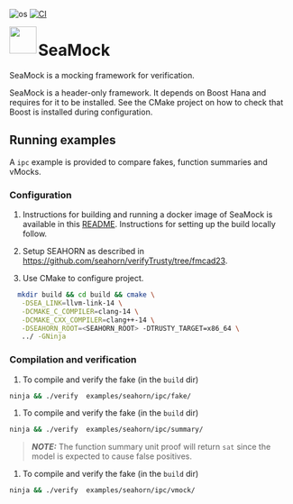 ![os](https://img.shields.io/badge/os-linux-orange?logo=linux)
[![CI](https://github.com/seahorn/seamock/actions/workflows/main.yml/badge.svg)](https://github.com/seahorn/seamock/actions?query=workflow%3ACI)

<a href="url"><img src="https://github.com/seahorn/seamock/blob/main/assets/seahorse.png" align="left" height="48" width="48" ></a>

# SeaMock
SeaMock is a mocking framework for verification.

SeaMock is a header-only framework. 
It depends on Boost Hana and requires for it to be installed.
See the CMake project on how to check that Boost is installed during configuration. 

## Running examples

A `ipc` example is provided to compare fakes, function summaries and vMocks. 


### Configuration 
1. Instructions for building and running a docker image of SeaMock is available in this [README](https://github.com/seahorn/seamock/blob/main/docker/README.md).
Instructions for setting up the build locally follow.

1. Setup SEAHORN as described in https://github.com/seahorn/verifyTrusty/tree/fmcad23.

1. Use CMake to configure project.

```sh
  mkdir build && cd build && cmake \
   -DSEA_LINK=llvm-link-14 \
   -DCMAKE_C_COMPILER=clang-14 \
   -DCMAKE_CXX_COMPILER=clang++-14 \
   -DSEAHORN_ROOT=<SEAHORN_ROOT> -DTRUSTY_TARGET=x86_64 \
   ../ -GNinja
```

### Compilation and verification
1. To compile and verify the fake (in the `build` dir)

``` sh
ninja && ./verify  examples/seahorn/ipc/fake/
```

1. To compile and verify the fake (in the `build` dir)

``` sh
ninja && ./verify  examples/seahorn/ipc/summary/
```
> **_NOTE:_**  The function summary unit proof will return `sat` since the model is expected to cause false positives.
1. To compile and verify the fake (in the `build` dir)

``` sh
ninja && ./verify  examples/seahorn/ipc/vmock/
```


